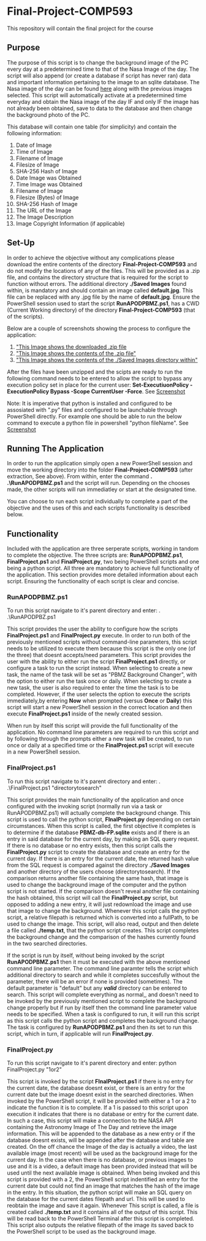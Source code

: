 # Final-Project-COMP593
This repository will contain the final project for the course 


## Purpose
The purpose of this script is to change the background image of the PC every day at a predetermined time to that of the Nasa Image of the day. The script will also append (or create a database if script has never ran) data and important information pertaining to the image to an sqlite database. The Nasa image of the day can be found [here](https://www.nasa.gov/multimedia/imagegallery/iotd.html) along with the previous images selected. This script will automatically activate at a predetermined time everyday and obtain the Nasa image of the day IF and only IF the image has not already been obtained, save to data to the database and then change the background photo of the PC.

This database will contain one table (for simplicity) and contain the following information: 
1. Date of Image
2. Time of Image 
3. Filename of Image
4. Filesize of Image
5. SHA-256 Hash of Image
2. Date Image was Obtained
3. Time Image was Obtained 
4. Filename of Image
5. Filesize (Bytes) of Image
6. SHA-256 Hash of Image
7. The URL of the Image
8. The Image Description
9. Image Copyright Information (if applicable)

## Set-Up
In order to achieve the objective without any complications please download the entire contents of the directory **Final-Project-COMP593** and do not modify the locations of any of the files. This will be provided as a .zip file, and contains the directory structure that is required for the script to function without errors. The additional directory **./Saved Images** found within, is mandatory and should contain an image called **default.jpg**. This file can be replaced with any .jpg file by the name of **default.jpg**. Ensure the PowerShell session used to start the script **RunAPODPBMZ.ps1**, has a CWD (Current Working directory) of the directory **Final-Project-COMP593** (that of the scripts). 

Below are a couple of screenshots showing the process to configure the application:
1. ["This Image shows the downloaded .zip file](https://drive.google.com/file/d/1z4SiO3Sql6EaOrqk-DXsvGjrGE_DUcrv/view?usp=sharing)
2. ["This Image shows the contents of the .zip file"](https://drive.google.com/file/d/17ikAs_s8srxE4_x_LurAfW9Zwka9Dvfs/view?usp=sharing)
3. ["This Image shows the contents of the ./Saved Images directory within"](https://drive.google.com/file/d/1aVbqC6hPVLgtIrOgzoV-_8MZFlRkrcq4/view?usp=sharing)

After the files have been unzipped and the scipts are ready to run the following command needs to be entered to allow the script to bypass any execution policy set in place for the current user: **Set-ExecutiuonPolicy -ExecutionPolicy Bypass -Scope CurrentUser -Force**. See [Screenshot](https://drive.google.com/file/d/1GR50op8zIL6dLXWnPPP_dgQqgbJmF6Yw/view?usp=sharing)

Note: It is imperative that python is installed and configured to be assosiated with ".py" files and configured to be launchable through PowerShell directly. For example one should be able to run the below command to execute a python file in powershell "python fileName". See [Screenshot](https://drive.google.com/file/d/1byCb7ubeTDNzvNXZ_bcDMQ3p2JeJXo8J/view?usp=sharing)

## Running The Application
In order to run the application simply open a new PowerShell session and move the working directory into the folder **Final-Project-COMP593** (after extraction, See above). From within, enter the command **. .\RunAPODPBMZ.ps1** and the script will run. Depending on the chooses made, the other scripts will run immediatley or start at the designated time. 

You can choose to run each script individually to complete a part of the objective and the uses of this and each scripts functionality is described below.

## Functionality
Included with the application are three serperate scripts, working in tandom to complete the objective. The three scripts are: **RunAPODPBMZ.ps1**, **FinalProject.ps1** and **FinalProject.py**, two being PowerShell scripts and one being a python script. All three are mandatory to achieve full functionality of the application. This section provides more detailed information about each script. Ensuring the functionality of each script is clear and concise. 

### RunAPODPBMZ.ps1
To run this script navigate to it's parent directory and enter: . .\RunAPODPBZ.ps1

This script provides the user the ability to configure how the scripts **FinalProject.ps1** and **FinalProject.py** execute. In order to run both of the previously mentioned scripts without command-line parameters, this script needs to be utilized to execute them because this script is the only one (of the three) that doesnt accepts/need parameters. This script provides the user with the ability to either run the script **FinalProject.ps1** directly, or configure a task to run the script instead. When selecting to create a new task, the name of the task will be set as "PBMZ Background Changer", with the option to either run the task once or daily. When selecting to create a new task, the user is also required to enter the time the task is to be completed. However, if the user selects the option to execute the scripts immediately,by entering **Now** when prompted (versus **Once** or **Daily**) this script will start a new PowerShell session in the correct location and then execute **FinalProject.ps1** inside of the newly created session. 

When run by itself this script will provide the full functionality of the application. No command line parameters are required to run this script and by following through the prompts either a new task will be created, to run once or daily at a specified time or the **FinalProject.ps1** script will execute in a new PowerShell session. 

### FinalProject.ps1
To run this script navigate to it's parent directory and enter: . .\FinalProject.ps1 "directorytosearch"

This script provides the main functionality of the application and once configured with the invoking script (normally run via a task or RunAPODPBMZ.ps1) will actually complete the background change. This script is used to call the python script, **FInalProject.py** depending on certain circumstances. When this script is called, the first objective it completes is to determine if the database **PBMZ-db-FP.sqlite** exists and if there is an entry in said database for the current day, by making an SQL query request. If there is no database or no entry exists, then this script calls the **FinalProject.py** script to create the database and create an entry for the current day. If there is an entry for the current date, the returned hash value from the SQL request is compared against the directory **./Saved Images** and another directory of the users choose (directorytosearch). If the comparison returns another file containing the same hash, that image is used to change the background image of the computer and the python script is not started. If the comparison doesn't reveal another file containing the hash obtained, this script will call the **FinalProject.py** script, but opposed to adding a new entry, it will just redownload the image and use that image to change the background. Whenever this script calls the python script, a relative filepath is returned which is converted into a fullPath, to be used to change the image. This script, will also read, output and then delete a file called **./temp.txt**, that the python script creates. This script completes the background change and the comparison of the hashes currently found in the two searched directories. 

If the script is run by itself, without being invoked by the script **RunAPODPBMZ.ps1** then it must be executed with the above mentioned command line parameter. The command line paramter tells the script which additional directory to search and while it completes succesfully without the parameter, there will be an error if none is provided (sometimes). The default parameter is "default" but any ***valid*** directory can be entered to search. This script will complete everything as normal,, and doesn't need to be invoked by the previously mentioned script to complete the background change properly but if run by itself then the command line parameter value needs to be specified. When a task is configured to run, it will run this script as this script calls the python script and completes the background change. The task is configured by **RunAPODPBMZ.ps1** and then its set to run this script, which in turn, if applicable will run **FinalProject.py**. 

### FinalProject.py
To run this script navigate to it's parent directory and enter: python FinalProject.py "1or2"

This script is invoked by the script **FInalProject.ps1** if there is no entry for the current date, the database doesnt exist, or there is an entry for the current date but the image doesnt exist in the searched directories. When invoked by the PowerShell script, it will be provided with either a 1 or a 2 to indicate the function it is to complete. If a 1 is passed to this script upon execution it indicates that there is no database or entry for the current date. In such a case, this script will make a connection to the NASA API containing the Astronomy Image of The Day and retrieve the image information. This will be appended to the database as a new entry or if the database doesnt exists, will be appended after the database and table are created. On the off chance the Image of the day is actually a video, the last available image (most recent) will be used as the background image for the current day. In the case when there is no database, or previous images to use and it is a video, a default image has been provided instead that will be used until the next available image is obtained. When being invoked and this script is provided with a 2, the PowerShell script indentified an entry for the current date but could not find an image that matches the hash of the image in the entry. In this situation, the python script will make an SQL query on the database for the current dates filepath and url. This will be used to reobtain the image and save it again. Whenever This script is called, a file is created called **./temp.txt** and it contains all of the output of this script. This will be read back to the PowerShell Terminal after this script is completed. This script also outputs the relative filepath of the image its saved back to the PowerShell script to be used as the background image. 

